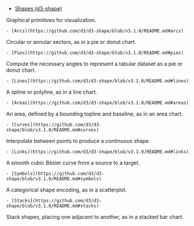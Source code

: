 - [Shapes (d3-shape)](https://github.com/d3/d3-shape/tree/v3.1.0)

Graphical primitives for visualization.

    - [Arcs](https://github.com/d3/d3-shape/blob/v3.1.0/README.md#arcs)

Circular or annular sectors, as in a pie or donut chart.

    - [Pies](https://github.com/d3/d3-shape/blob/v3.1.0/README.md#pies)

Compute the necessary angles to represent a tabular dataset as a pie or donut chart.

    - [Lines](https://github.com/d3/d3-shape/blob/v3.1.0/README.md#lines)

A spline or polyline, as in a line chart.

    - [Areas](https://github.com/d3/d3-shape/blob/v3.1.0/README.md#areas)

An area, defined by a bounding topline and baseline, as in an area chart.

    - [Curves](https://github.com/d3/d3-shape/blob/v3.1.0/README.md#curves)

Interpolate between points to produce a continuous shape.

    - [Links](https://github.com/d3/d3-shape/blob/v3.1.0/README.md#links)

A smooth cubic Bézier curve from a source to a target.

    - [Symbols](https://github.com/d3/d3-shape/blob/v3.1.0/README.md#symbols)

A categorical shape encoding, as in a scatterplot.

    - [Stacks](https://github.com/d3/d3-shape/blob/v3.1.0/README.md#stacks)

Stack shapes, placing one adjacent to another, as in a stacked bar chart.
